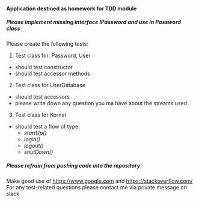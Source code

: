 #### Application destined as homework for TDD module

##### Please implement missing interface *IPassword* and use in *Password* class

Please create the following tests:
1. Test class for: Password, User
* should test constructor
* should test accessor methods
2. Test class for UserDatabase
* should test accessors
* please write down any question you ma have about the streams used
3. Test class for Kernel
* should test a flow of type:
  - *startUp()*
  - *login()*
  - *logout()*
  - *shutDown()*

##### Please refrain from pushing code into the repository

Make good use of https://www.google.com and https://stackoverflow.com/
For any test-related questions please contact me via private message on slack